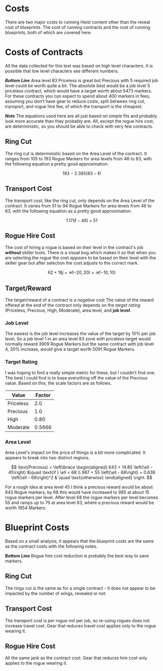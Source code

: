 # Costs

There are two major costs to running Heist content other than the reveal cost of blueprints.
The cost of running contracts and the cost of running blueprints, both of which are covered here.

# Costs of Contracts

All the data collected for this test was based on high level characters.
It is possible that low level characters see different numbers.

***Bottom Line*** Area level 83 Priceless is great but Precious with 5 required job level could be worth quite a bit. The absolute best would be a job level 5 priceless contract, which would have a target worth about 5473 markers. For these contracts you can expect to spend about 400 markers in fees, assuming you don't have gear to reduce costs, split between ring cut, transport, and rogue hire fee, of which the transport is the cheapest.

***Note*** The equations used here are all just based on simple fits and probably look more accurate than they probably are.
All, except the rogue hire cost, are deterministic, so you should be able to check with very few contracts.

## Ring Cut
The ring cut is deterministic based on the Area Level of the contract.
It ranges from 105 to 193 Rogue Markers for area levels from 46 to 83, with the following equation a pretty good approximation.

$$ 193 - 2.385 \left(83 - \ell\right) $$

## Transport Cost
The transport cost, like the ring cut, only depends on the Area Level of the contract.
It varies from 51 to 94 Rogue Markers for area levels from 46 to 83, with the following equation as a pretty good approximation.

$$ 1.17 \left(\ell - 46\right) + 51 $$

## Rogue Hire Cost

The cost of hiring a rogue is based on their level in the contract's job ***without*** skiller tools.
There is a visual bug which makes it so that when you are selecting the rogue the cost *appears* to be based on their level with the skiller gear but after selection the cost adjusts to the correct mark.

$$62 + 18 j + \mathcal{U}\left(-20,20\right) + \mathcal{U}{\left(-10,10\right)}$$

## Target/Reward
The target/reward of a contract is a *negative* cost
The value of the reward offered at the end of the contract only depends on the *target rating* (Priceless, Precious, High, Moderate), area level, and **job level**.

### Job Level
The easiest is the job level increases the value of the target by 10% per job level, So a job level 1 in an area level 83 zone with priceless target would normally reward 3909 Rogue Markers but the same contract with job level 4, 30% increase, would give a target worth 5091 Rogue Markers. 

### Target Rating
I was hoping to find a really simple metric for these, but I couldn't find one.
The best I could find is to base everything off the value of the *Precious* value.
Based on this, the scale factors are as follows.

| Value | Factor |
| --- | --- |
| Priceless | 2.0 |
| Precious | 1.0 |
| High | 0.80 |
| Moderate | 0.5666 |

### Area Level
Area Level's impact on the price of things is a bit more complicated.
It appears to break into two distinct regions.


$$ \text{Precious} = \left\lbrace \begin{aligned} 643 + 14.85 \left(\ell - 45\right) &\quad \text{if } \ell < 68 \\
987 + 55 \left(\ell - 68\right) + 0.638 \left(\ell - 68\right)^2 & \quad \text{otherwise} \end{aligned} \right. $$

For a rough idea at area level 45 I think a precious reward would be about 643 Rogue markers, by 68 this would have increased to 985 at about 15 rogue markers per level.
After level 68 the rogue markers per level becomes 55 and ramps up to 75 at area level 83, where a precious reward would be worth 1954 Markers.

# Blueprint Costs

Based on a small analysis, it appears that the blueprint costs are the same as the contract costs with the following notes.

**Bottom Line** Rogue hire cost reduction is probably the best way to save markers.

## Ring Cut
The rings cut is the same as for a single contract - it does not appear to be impacted by the number of wings, revealed or not.

## Transport Cost
The transport cost is *per rogue* not per job, so re-using rogues does not increase travel cost.
Gear that reduces travel cost applies only to the rogue wearing it.

## Rogue Hire Cost
All the same jank as the contract cost.
Gear that reduces hire cost only applies to the rogue wearing it.
